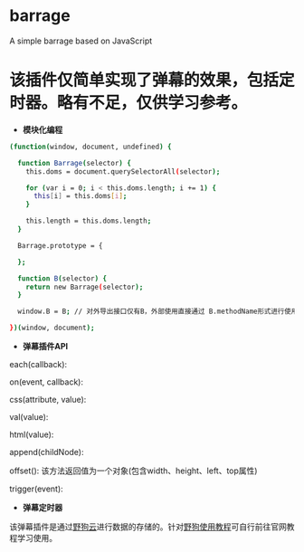 # barrage
A simple barrage based on JavaScript

# 该插件仅简单实现了弹幕的效果，包括定时器。略有不足，仅供学习参考。

- **模块化编程**

```bash
(function(window, document, undefined) {

  function Barrage(selector) {
    this.doms = document.querySelectorAll(selector);

    for (var i = 0; i < this.doms.length; i += 1) {
      this[i] = this.doms[i];
    }

    this.length = this.doms.length;
  }

  Barrage.prototype = {

  };

  function B(selector) {
    return new Barrage(selector);
  }

  window.B = B; // 对外导出接口仅有B，外部使用直接通过 B.methodName形式进行使用即可

})(window, document);
```

- **弹幕插件API**

each(callback):

on(event, callback):

css(attribute, value):

val(value):

html(value):

append(childNode):

offset(): 该方法返回值为一个对象(包含width、height、left、top属性)

trigger(event):


- **弹幕定时器**

该弹幕插件是通过[野狗云](https://docs.wilddog.com/overview/index.html)进行数据的存储的。针对[野狗使用教程](https://docs.wilddog.com/resources/sync/web/tutorial.html)可自行前往官网教程学习使用。
